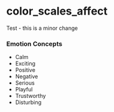 # color_scales_affect

Test - this is a minor change

### Emotion Concepts

- Calm
- Exciting
- Positive
- Negative
- Serious
- Playful
- Trustworthy
- Disturbing
